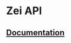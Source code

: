 Zei API
==================

[Documentation](http://docs.zei-world.com)
-----------------------------------------------
